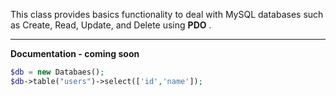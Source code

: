 This class  provides basics functionality to deal with MySQL databases such as  Create, Read, Update, and Delete using **PDO** .

<hr>

**Documentation - coming soon**

```PHP
$db = new Databaes();
$db->table("users")->select(['id','name']);
```
